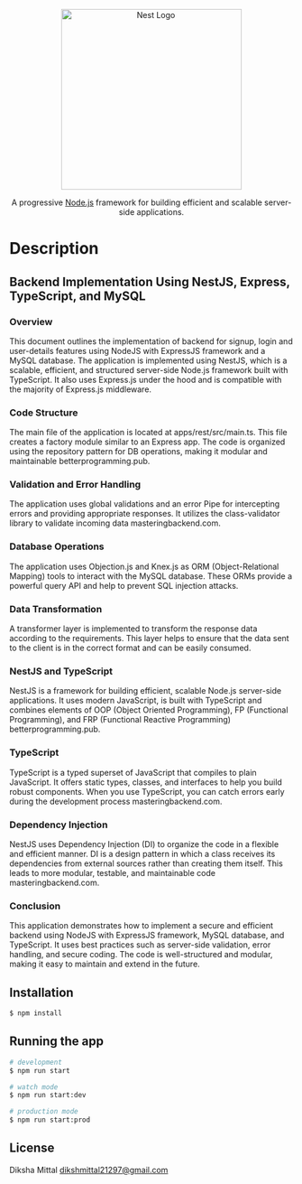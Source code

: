 <p align="center">
  <a href="http://nestjs.com/" target="blank"><img src="https://nestjs.com/img/logo_text.svg" width="320" alt="Nest Logo" /></a>
</p>

[circleci-image]: https://img.shields.io/circleci/build/github/nestjs/nest/master?token=abc123def456
[circleci-url]: https://circleci.com/gh/nestjs/nest

  <p align="center">A progressive <a href="http://nodejs.org" target="_blank">Node.js</a> framework for building efficient and scalable server-side applications.</p>
    <p align="center">

</p>
  <!--[![Backers on Open Collective](https://opencollective.com/nest/backers/badge.svg)](https://opencollective.com/nest#backer)
  [![Sponsors on Open Collective](https://opencollective.com/nest/sponsors/badge.svg)](https://opencollective.com/nest#sponsor)-->

# Description

## Backend Implementation Using NestJS, Express, TypeScript, and MySQL

### Overview
This document outlines the implementation of backend for signup, login and user-details features using NodeJS with ExpressJS framework and a MySQL database. The application is implemented using NestJS, which is a scalable, efficient, and structured server-side Node.js framework built with TypeScript. It also uses Express.js under the hood and is compatible with the majority of Express.js middleware.

### Code Structure
The main file of the application is located at apps/rest/src/main.ts. This file creates a factory module similar to an Express app. The code is organized using the repository pattern for DB operations, making it modular and maintainable betterprogramming.pub.

### Validation and Error Handling
The application uses global validations and an error Pipe for intercepting errors and providing appropriate responses. It utilizes the class-validator library to validate incoming data masteringbackend.com.

### Database Operations
The application uses Objection.js and Knex.js as ORM (Object-Relational Mapping) tools to interact with the MySQL database. These ORMs provide a powerful query API and help to prevent SQL injection attacks.

### Data Transformation
A transformer layer is implemented to transform the response data according to the requirements. This layer helps to ensure that the data sent to the client is in the correct format and can be easily consumed.

### NestJS and TypeScript
NestJS is a framework for building efficient, scalable Node.js server-side applications. It uses modern JavaScript, is built with TypeScript and combines elements of OOP (Object Oriented Programming), FP (Functional Programming), and FRP (Functional Reactive Programming) betterprogramming.pub.

### TypeScript
TypeScript is a typed superset of JavaScript that compiles to plain JavaScript. It offers static types, classes, and interfaces to help you build robust components. When you use TypeScript, you can catch errors early during the development process masteringbackend.com.

### Dependency Injection
NestJS uses Dependency Injection (DI) to organize the code in a flexible and efficient manner. DI is a design pattern in which a class receives its dependencies from external sources rather than creating them itself. This leads to more modular, testable, and maintainable code masteringbackend.com.

### Conclusion
This application demonstrates how to implement a secure and efficient backend using NodeJS with ExpressJS framework, MySQL database, and TypeScript. It uses best practices such as server-side validation, error handling, and secure coding. The code is well-structured and modular, making it easy to maintain and extend in the future.

## Installation

```bash
$ npm install
```

## Running the app

```bash
# development
$ npm run start

# watch mode
$ npm run start:dev

# production mode
$ npm run start:prod
```


## License
Diksha Mittal
dikshmittal21297@gmail.com


